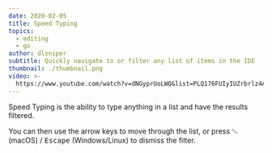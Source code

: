 ```yaml
---
date: 2020-02-05
title: Speed Typing
topics:
  - editing
  - go
author: dlsniper
subtitle: Quickly navigate to or filter any list of items in the IDE
thumbnail: ./thumbnail.png
video: >-
  https://www.youtube.com/watch?v=dNGyprUoLWQ&list=PLQ176FUIyIUZrbrlz4AY1V8VzBJKZyVlW&index=150
---
```


Speed Typing is the ability to type anything in a list and have the results filtered.

You can then use the arrow keys to move through the list, or press <kbd>␛</kbd> (macOS) / <kbd>Escape</kbd> (Windows/Linux) to dismiss the filter.
